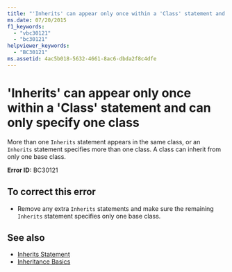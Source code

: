 ```yaml
---
title: "'Inherits' can appear only once within a 'Class' statement and can only specify one class"
ms.date: 07/20/2015
f1_keywords: 
  - "vbc30121"
  - "bc30121"
helpviewer_keywords: 
  - "BC30121"
ms.assetid: 4ac5b018-5632-4661-8ac6-dbda2f8c4dfe
---
```

# 'Inherits' can appear only once within a 'Class' statement and can only specify one class
More than one `Inherits` statement appears in the same class, or an `Inherits` statement specifies more than one class. A class can inherit from only one base class.  
  
 **Error ID:** BC30121  
  
## To correct this error  
  
-   Remove any extra `Inherits` statements and make sure the remaining `Inherits` statement specifies only one base class.  
  
## See also

- [Inherits Statement](../../visual-basic/language-reference/statements/inherits-statement.md)
- [Inheritance Basics](../../visual-basic/programming-guide/language-features/objects-and-classes/inheritance-basics.md)
